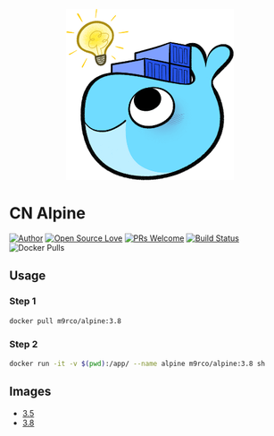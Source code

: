 <p align="center">
<img src="logo.png" width=300/>
</p>

# CN Alpine 

<p align="center">
  
[![Author](https://img.shields.io/badge/Author-m9rco-Green.svg?style=flat&logo=tinder)](https://about.me/pushaowei/)
[![Open Source Love](https://badges.frapsoft.com/os/v2/open-source.svg?v=102)](https://travis-ci.org/m9rco/alpine/)
[![PRs Welcome](https://img.shields.io/badge/PRs-welcome-brightgreen.svg?style=flat-square)](https://github.com/m9rco/alpine/pulls)
[![Build Status](https://travis-ci.org/m9rco/alpine.svg?branch=master)](https://travis-ci.org/m9rco/alpine) 
![Docker Pulls](https://img.shields.io/docker/pulls/m9rco/alpine.svg?style=flat-square)

</p>

## Usage

### Step 1

```sh
docker pull m9rco/alpine:3.8 
```

### Step 2

```sh
docker run -it -v $(pwd):/app/ --name alpine m9rco/alpine:3.8 sh
```

## Images

- [3.5](3.5)
- [3.8](3.8)
